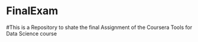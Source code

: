 # FinalExam
#This is a Repository to shate the final Assignment of the Coursera Tools for Data Science course
